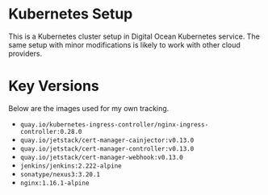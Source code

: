 # Kubernetes Setup

This is a Kubernetes cluster setup in Digital Ocean Kubernetes service.
The same setup with minor modifications is likely to work with other
cloud providers.

# Key Versions

Below are the images used for my own tracking.

* `quay.io/kubernetes-ingress-controller/nginx-ingress-controller:0.28.0`
* `quay.io/jetstack/cert-manager-cainjector:v0.13.0`
* `quay.io/jetstack/cert-manager-controller:v0.13.0`
* `quay.io/jetstack/cert-manager-webhook:v0.13.0`
* `jenkins/jenkins:2.222-alpine`
* `sonatype/nexus3:3.20.1`
* `nginx:1.16.1-alpine`
